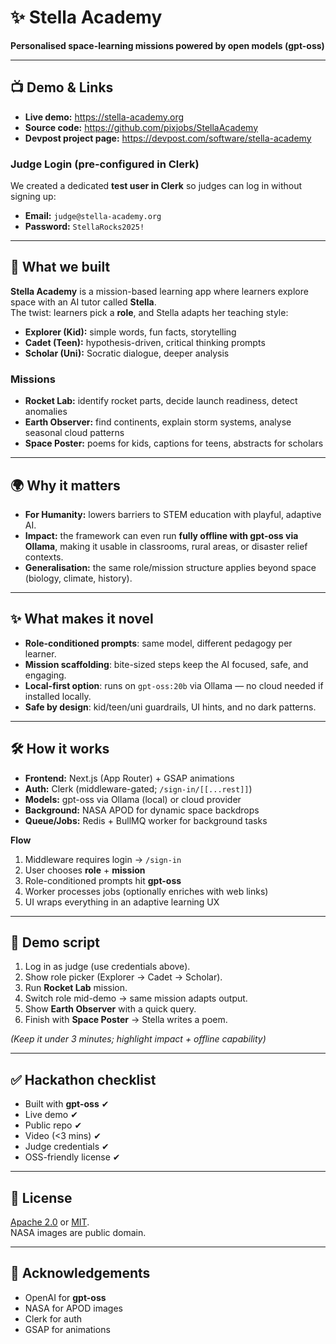 # ✨ Stella Academy
**Personalised space-learning missions powered by open models (gpt-oss)**

---

## 📺 Demo & Links
- **Live demo:** <https://stella-academy.org>  
- **Source code:** <https://github.com/pixjobs/StellaAcademy>  
- **Devpost project page:** <https://devpost.com/software/stella-academy>

### Judge Login (pre-configured in Clerk)
We created a dedicated **test user in Clerk** so judges can log in without signing up:

- **Email:** `judge@stella-academy.org`  
- **Password:** `StellaRocks2025!`

---

## 🚀 What we built
**Stella Academy** is a mission-based learning app where learners explore space with an AI tutor called **Stella**.  
The twist: learners pick a **role**, and Stella adapts her teaching style:

- **Explorer (Kid):** simple words, fun facts, storytelling  
- **Cadet (Teen):** hypothesis-driven, critical thinking prompts  
- **Scholar (Uni):** Socratic dialogue, deeper analysis  

### Missions
- **Rocket Lab:** identify rocket parts, decide launch readiness, detect anomalies  
- **Earth Observer:** find continents, explain storm systems, analyse seasonal cloud patterns  
- **Space Poster:** poems for kids, captions for teens, abstracts for scholars  

---

## 🌍 Why it matters
- **For Humanity:** lowers barriers to STEM education with playful, adaptive AI.  
- **Impact:** the framework can even run **fully offline with gpt-oss via Ollama**, making it usable in classrooms, rural areas, or disaster relief contexts.  
- **Generalisation:** the same role/mission structure applies beyond space (biology, climate, history).  

---

## ✨ What makes it novel
- **Role-conditioned prompts**: same model, different pedagogy per learner.  
- **Mission scaffolding**: bite-sized steps keep the AI focused, safe, and engaging.  
- **Local-first option**: runs on `gpt-oss:20b` via Ollama — no cloud needed if installed locally.  
- **Safe by design**: kid/teen/uni guardrails, UI hints, and no dark patterns.  

---

## 🛠️ How it works
- **Frontend:** Next.js (App Router) + GSAP animations  
- **Auth:** Clerk (middleware-gated; `/sign-in/[[...rest]]`)  
- **Models:** gpt-oss via Ollama (local) or cloud provider  
- **Background:** NASA APOD for dynamic space backdrops  
- **Queue/Jobs:** Redis + BullMQ worker for background tasks  

**Flow**
1. Middleware requires login → `/sign-in`  
2. User chooses **role** + **mission**  
3. Role-conditioned prompts hit **gpt-oss**  
4. Worker processes jobs (optionally enriches with web links)  
5. UI wraps everything in an adaptive learning UX  

---

## 🎥 Demo script
1. Log in as judge (use credentials above).  
2. Show role picker (Explorer → Cadet → Scholar).  
3. Run **Rocket Lab** mission.  
4. Switch role mid-demo → same mission adapts output.  
5. Show **Earth Observer** with a quick query.  
6. Finish with **Space Poster** → Stella writes a poem.  

*(Keep it under 3 minutes; highlight impact + offline capability)*

---

## ✅ Hackathon checklist
- Built with **gpt-oss** ✔  
- Live demo ✔  
- Public repo ✔  
- Video (<3 mins) ✔  
- Judge credentials ✔  
- OSS-friendly license ✔  

---

## 📜 License
[Apache 2.0](LICENSE) or [MIT](LICENSE).  
NASA images are public domain.  

---

## 🙏 Acknowledgements
- OpenAI for **gpt-oss**  
- NASA for APOD images  
- Clerk for auth  
- GSAP for animations
